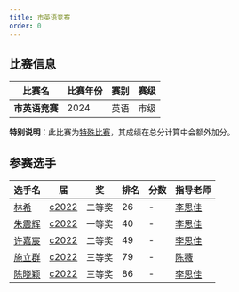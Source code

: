 ```yaml
---
title: 市英语竞赛
order: 0
---
```

## 比赛信息
| 比赛名 | 比赛年份 | 赛别 | 赛级 |
| ---- | ---- | ---- | ---- |
| **市英语竞赛** | 2024 | 英语 | 市级 |

**特别说明**：此比赛为[特殊比赛](/share/特殊比赛.html)，其成绩在总分计算中会额外加分。

## 参赛选手
| 选手名 | 届 | 奖 | 排名 | 分数 | 指导老师 |
| ---- | ---- | ---- | ---- | ---- | ---- |
| [林希](/players/c2022/林希.md) | [c2022](/players/c2022/) | 二等奖 | 26 | - | [李思佳](/teachers/李思佳.html) |
| [朱震辉](/players/c2022/朱震辉.md) | [c2022](/players/c2022/) | 一等奖 | 40 | - | [李思佳](/teachers/李思佳.html) |
| [许嘉宸](/players/c2022/许嘉宸.md) | [c2022](/players/c2022/) | 二等奖 | 49 | - | [李思佳](/teachers/李思佳.html) |
| [施立群](/players/c2022/施立群.md) | [c2022](/players/c2022/) | 三等奖 | 79 | - | [陈薇](/teachers/陈薇.html) |
| [陈晓颖](/players/c2022/陈晓颖.md) | [c2022](/players/c2022/) | 三等奖 | 86 | - | [李思佳](/teachers/李思佳.html) |
